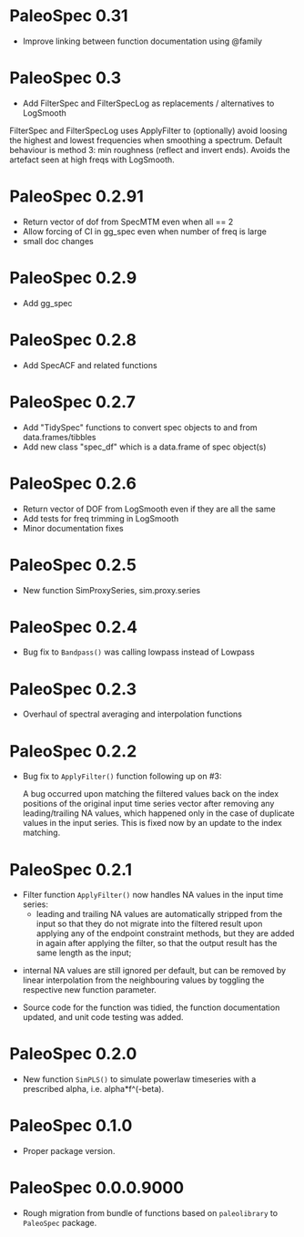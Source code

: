 # PaleoSpec 0.31

* Improve linking between function documentation using @family

# PaleoSpec 0.3

* Add FilterSpec and FilterSpecLog as replacements / alternatives to LogSmooth

 FilterSpec and FilterSpecLog uses ApplyFilter to (optionally) avoid loosing the
 highest and lowest frequencies when smoothing a spectrum. Default behaviour is 
 method 3: min roughness (reflect and invert ends). Avoids the artefact seen at 
 high freqs with LogSmooth.

# PaleoSpec 0.2.91

* Return vector of dof from SpecMTM even when all == 2
* Allow forcing of CI in gg_spec even when number of freq is large
* small doc changes

# PaleoSpec 0.2.9

* Add gg_spec

# PaleoSpec 0.2.8

* Add SpecACF and related functions

# PaleoSpec 0.2.7

* Add "TidySpec" functions to convert spec objects to and from data.frames/tibbles
* Add new class "spec_df" which is a data.frame of spec object(s)

# PaleoSpec 0.2.6

* Return vector of DOF from LogSmooth even if they are all the same
* Add tests for freq trimming in LogSmooth
* Minor documentation fixes

# PaleoSpec 0.2.5

* New function SimProxySeries, sim.proxy.series

# PaleoSpec 0.2.4

* Bug fix to `Bandpass()` was calling lowpass instead of Lowpass

# PaleoSpec 0.2.3

* Overhaul of spectral averaging and interpolation functions

# PaleoSpec 0.2.2

* Bug fix to `ApplyFilter()` function following up on #3:
  
  A bug occurred upon matching the filtered values back on the index positions
  of the original input time series vector after removing any leading/trailing
  NA values, which happened only in the case of duplicate values in the input
  series. This is fixed now by an update to the index matching.

# PaleoSpec 0.2.1

* Filter function `ApplyFilter()` now handles NA values in the input time
  series: 
  - leading and trailing NA values are automatically stripped from the
    input so that they do not migrate into the filtered result upon applying any
    of the endpoint constraint methods, but they are added in again after
    applying the filter, so that the output result has the same length as the
    input;
 - internal NA values are still ignored per default, but can be removed by
   linear interpolation from the neighbouring values by toggling the respective
   new function parameter.
* Source code for the function was tidied, the function documentation updated,
  and unit code testing was added.

# PaleoSpec 0.2.0

* New function `SimPLS()` to simulate powerlaw timeseries with a prescribed
  alpha, i.e. alpha*f^(-beta).

# PaleoSpec 0.1.0

* Proper package version.
  
# PaleoSpec 0.0.0.9000

* Rough migration from bundle of functions based on `paleolibrary` to
  `PaleoSpec` package.
